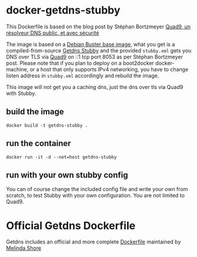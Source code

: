# docker-getdns-stubby

This Dockerfile is based on the blog post by Stéphan Bortzmeyer [Quad9, un résolveur DNS public, et avec sécurité](http://www.bortzmeyer.org/quad9.html/) 

The image is based on a [Debian Buster base image](https://hub.docker.com/_/debian/), what you get is a compiled-from-source [Getdns Stubby](https://dnsprivacy.org/wiki/display/DP/DNS+Privacy+Daemon+-+Stubby) and the provided `stubby.xml` gets you DNS over TLS via [Quad9](https://www.quad9.net/#/about) on ::1 tcp port 8053 as per Stéphan Bortzmeyer post. 
Please note that if you plan to deploy on a boot2docker docker-machine, or a host that only supports IPv4 networking, you have to change listen address in `stubby.xml` accordingly and rebuild the image.

This image will not get you a caching dns, just the dns over tls via Quad9 with Stubby. 

## build the image

``docker build -t getdns-stubby . ``

## run the container

``docker run -it -d --net=host getdns-stubby``

## run with your own stubby config

You can of course change the included config file and write your own from scratch, to test Stubby with your own configuration. You are not limited to Quad9. 

# Official Getdns Dockerfile

Getdns includes an official and more complete [Dockerfile](https://github.com/getdnsapi/getdns/blob/master/src/tools/Dockerfile) maintained by [Melinda Shore](https://github.com/MelindaShore)
